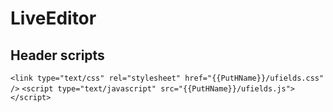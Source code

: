 # LiveEditor

## Header scripts

`<link type="text/css" rel="stylesheet" href="{{PutHName}}/ufields.css" />`
`<script type="text/javascript" src="{{PutHName}}/ufields.js"></script>`
